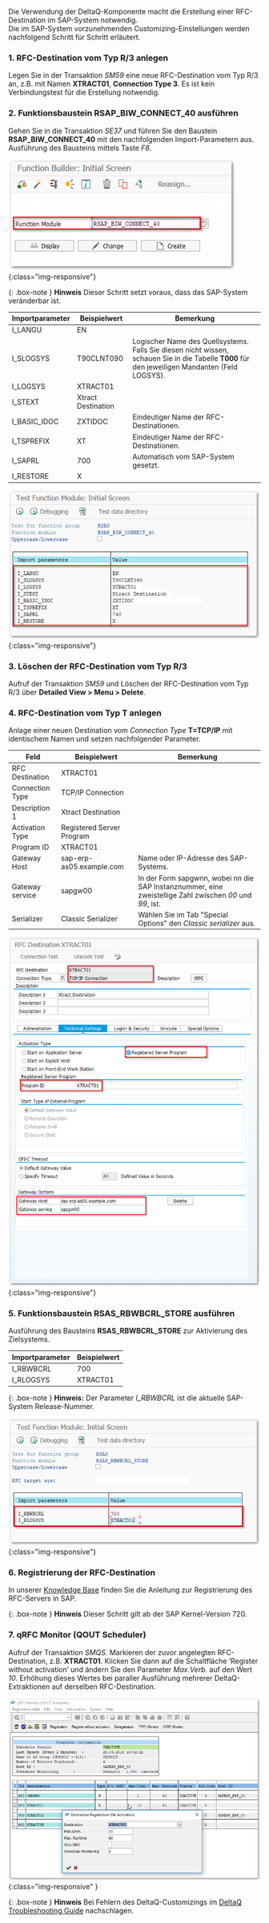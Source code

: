 Die Verwendung der DeltaQ-Komponente macht die Erstellung einer RFC-Destination im SAP-System notwendig. <br>
Die im SAP-System vorzunehmenden Customizing-Einstellungen werden nachfolgend Schritt für Schritt erläutert.

### 1. RFC-Destination vom Typ R/3 anlegen
Legen Sie in der Transaktion *SM59* eine neue RFC-Destination vom Typ R/3 an, z.B. mit Namen **XTRACT01**, **Connection Type 3**. Es ist kein Verbindungstest für die Erstellung notwendig.

### 2. Funktionsbaustein RSAP_BIW_CONNECT_40 ausführen
Gehen Sie in die Transaktion *SE37* und führen Sie den Baustein **RSAP_BIW_CONNECT_40** mit den nachfolgenden Import-Parametern aus. <br>
Ausführung des Bausteins mittels Taste *F8*.

![DeltaQ-Customizing-02](/img/content/DeltaQ-Customizing-02.png){:class="img-responsive"}

{: .box-note }
**Hinweis** Dieser Schritt setzt voraus, dass das SAP-System veränderbar ist.

Importparameter | Beispielwert | Bemerkung
------------ | ------------- | ------------
I_LANGU | EN
I_SLOGSYS | T90CLNT090 | Logischer Name des Quellsystems. Falls Sie diesen nicht wissen, schauen Sie in die Tabelle **T000** für den jeweiligen Mandanten (Feld LOGSYS).
I_LOGSYS | XTRACT01 | 
I_STEXT | Xtract Destination
I_BASIC_IDOC | ZXTIDOC | Eindeutiger Name der RFC-Destinationen.
I_TSPREFIX | XT | Eindeutiger Name der RFC-Destinationen.
I_SAPRL | 700 | Automatisch vom SAP-System gesetzt.
I_RESTORE | X

![DeltaQ-Customizing-03](/img/content/DeltaQ-Customizing-03.png){:class="img-responsive"}

### 3. Löschen der RFC-Destination vom Typ R/3 
Aufruf der Transaktion *SM59* und Löschen der RFC-Destination vom Typ R/3 über **Detailed View > Menu > Delete**.

### 4. RFC-Destination vom Typ T anlegen
Anlage einer neuen Destination vom *Connection Type* **T=TCP/IP** mit identischem Namen und setzen nachfolgender Parameter.

Feld | Beispielwert | Bemerkung
------------ | ------------- | ------------
RFC Destination | XTRACT01 |
Connection Type | TCP/IP Connection |
Description 1| Xtract Destination | 
Activation Type | Registered Server Program |
Program ID | XTRACT01 |
Gateway Host | sap-erp-as05.example.com | Name oder IP-Adresse des SAP-Systems.
Gateway service | sapgw00 | In der Form sapgwnn, wobei nn die SAP Instanznummer, eine zweistellige Zahl zwischen *00* und *99*, ist.
Serializer | Classic Serializer | Wählen Sie im Tab "Special Options" den *Classic serializer* aus.

![DeltaQ-Customizing-04](/img/content/DeltaQ-Customizing-04.png){:class="img-responsive"}

### 5. Funktionsbaustein RSAS_RBWBCRL_STORE ausführen
Ausführung des Bausteins **RSAS_RBWBCRL_STORE** zur Aktivierung des Zielsystems.

Importparameter | Beispielwert 
------------ | -------------
I_RBWBCRL | 700 
I_RLOGSYS | XTRACT01

{: .box-note }
**Hinweis:** Der Parameter *I_RBWBCRL* ist die aktuelle SAP-System Release-Nummer.

![DeltaQ-Customizing-05](/img/content/DeltaQ-Customizing-05.png){:class="img-responsive"}

### 6. Registrierung der RFC-Destination  
In unserer [Knowledge Base](https://kb.theobald-software.com/sap/registering-rfc-server-in-sap-releases-in-kernel-release-720-and-higher) finden Sie die Anleitung zur Registrierung des RFC-Servers in SAP. 

{: .box-note }
**Hinweis** Dieser Schritt gilt ab der SAP Kernel-Version 720.

### 7. qRFC Monitor (QOUT Scheduler)
Aufruf der Transaktion *SMQS*. Markieren der zuvor angelegten RFC-Destination, z.B. **XTRACT01**. Klicken Sie dann auf die Schaltfläche ‘Register without activation’ und ändern Sie den Parameter *Max.Verb.* auf den Wert *10*. 
Erhöhung dieses Wertes bei paraller Ausführung mehrerer DeltaQ-Extraktionen auf derselben RFC-Destination.

![DeltaQ-Customizing-06](/img/content/DeltaQ-Customizing-06.png){:class="img-responsive" }

{: .box-note }
**Hinweis** Bei Fehlern des DeltaQ-Customizings im [DeltaQ Troubleshooting Guide](https://support.theobald-software.com/helpdesk/KB/View/14424-deltaq-troubleshooting-guide) nachschlagen.
